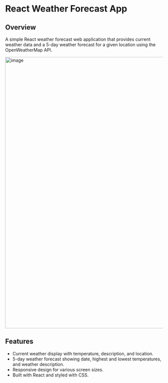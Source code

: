 # React Weather Forecast App

## Overview

A simple React weather forecast web application that provides current weather data and a 5-day weather forecast for a given location using the OpenWeatherMap API.

<img width="865" alt="image" src="https://github.com/lillian0624/React-app-Weather/assets/87347776/0562c6b1-9b45-4504-901e-7c4a39745bc2">

## Features

- Current weather display with temperature, description, and location.
- 5-day weather forecast showing date, highest and lowest temperatures, and weather description.
- Responsive design for various screen sizes.
- Built with React and styled with CSS.


